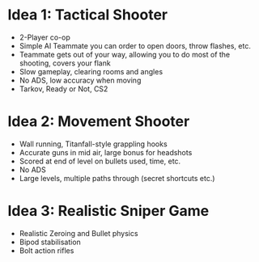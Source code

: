 # Idea 1: Tactical Shooter
- 2-Player co-op
- Simple AI Teammate you can order to open doors, throw flashes, etc.
- Teammate gets out of your way, allowing you to do most of the shooting, covers your flank
- Slow gameplay, clearing rooms and angles
- No ADS, low accuracy when moving
- Tarkov, Ready or Not, CS2
# Idea 2: Movement Shooter
- Wall running, Titanfall-style grappling hooks
- Accurate guns in mid air, large bonus for headshots
- Scored at end of level on bullets used, time, etc.
- No ADS
- Large levels, multiple paths through (secret shortcuts etc.)
# Idea 3: Realistic Sniper Game
- Realistic Zeroing and Bullet physics
- Bipod stabilisation
- Bolt action rifles